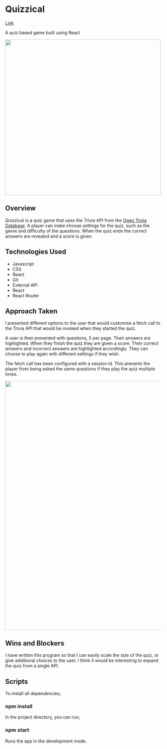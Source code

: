 <h1>Quizzical</h1>

<a href="https://quizzical-mag.herokuapp.com/"> Link </a>

A quiz based game built using React

<img src="https://user-images.githubusercontent.com/17533749/174472849-c87c2686-6417-47cd-be8c-d70f3aead5be.png" width="500">

<h2>Overview</h2>

Quizzical is a quiz game that uses the Trivia API from the <a href="https://opentdb.com/api_config.php">Open Trivia Database</a>.
A player can make choose settings for the quiz, such as the genre and difficulty of the questions. When the quiz ends the correct answers are revealed and a score is given.


<h2>Technologies Used</h2>
<ul>
  <li>Javascript</li>
  <li>CSS</li>
  <li>React</li>
  <li>Git</li>
  <li>External API</li>
  <li>React</li>
  <li>React Router</li>
</ul>

<h2>Approach Taken</h2>
I presented different options to the user that would customise a fetch call to the Trivia API that would be invoked when they started the quiz.

A user is then presented with questions, 5 per page. Their answers are highlighted. When they finish the quiz they are given a score. Their correct answers and incorrect answers are highlighted accordingly. They can choose to play again with different settings if they wish.

The fetch call has been configured with a session id. This prevents the player from being asked the same questions if they play the quiz multiple times.

<!-- ![image](https://user-images.githubusercontent.com/17533749/174472811-a4a8a725-2ed7-45c5-8ddb-60504fe81dec.png) -->
<img src="https://user-images.githubusercontent.com/17533749/174472811-a4a8a725-2ed7-45c5-8ddb-60504fe81dec.png" width="800">

<h2>Wins and Blockers</h2>
I have written this program so that I can easily scale the size of the quiz, or give additional choices to the user. 
I think it would be interesting to expand the quiz from a single API.

<h2>Scripts</h2>
To install all dependencies;

### npm install

In the project directory, you can run;

### npm start

Runs the app in the development mode.


